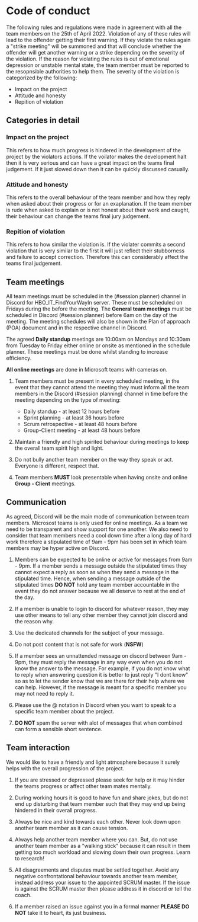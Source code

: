 # Code of conduct

The following rules and regulations were made in agreement with all the team  members on the 25th of April 2022.
Violation of any of these rules will lead to the offender getting their first warning. 
If they violate the rules again a "strike meeting" will be summoned and that will conclude whether the offender will get another warning or a strike depending on the severity of the violation. 
If the reason for violating the rules is out of emotional depression or unstable mental state, the team member must be reported to the resopnsible authorities to help them.
The severity of the violation is categorized by the following: 

* Impact on the project
* Attitude and honesty
* Repition of violation

## Categories in detail
    
### Impact on the project
This refers to how much progress is hindered in the development of the project by the violators actions.
If the voilator makes the development halt then it is very serious and can have a great impact on the teams final judgement.
If it just slowed down then it can be quickly discussed casually.

### Attitude and honesty
This refers to the overall behaviour of the team member and how they reply when asked about their progress or for an exaplanation.
If the team member is rude when asked to explain or is not honest about their work and caught, their behaviour can change the teams final jury judgement.

### Repition of violation
This refers to how similar the violation is. 
If the violater commits a second violation that is very similar to the first it will just reflect their stubborness and failure to accept correction. 
Therefore this can considerably affect the teams final judgement. 

## Team meetings 

All team meetings must be scheduled in the (#session planner) channel in Discord for HBO_IT_FindYourWayIn server. 
These must be scheduled on Fridays during the before the meeting. 
The **General team meetings** must be scheduled in Discord (#session planner) before 6am on the day of the meeting.
The meeting schedules will also be shown in the Plan of approach (POA) document and in the respective channel in Discord.


The agreed **Daily standup** meetings are 10:00am on Mondays and 10:30am from Tuesday to Friday either online or onsite as mentioned in the schedule planner. These meetings must be done whilst standing to increase efficiency.


**All online meetings** are done in Microsoft teams with cameras on.

1. Team members must be present in every scheduled meeting, in the event that they cannot attend the meeting they must inform all the team members in the Discord (#session planning) channel in time before the meeting depending on the type of meeting:

    * Daily standup - at least 12 hours before
    * Sprint planning - at least 36 hours before
    * Scrum retrospective - at least 48 hours before
    * Group-Client meeting - at least 48 hours before

2. Maintain a friendly and high spirited behaviour during meetings to keep the overall team spirit high and light.

3. Do not bully another team member on the way they speak or act. 
Everyone is different, respect that.

4. Team members **MUST** look presentable when having onsite and online **Group - Client** meetings.

## Communication

As agreed, Discord will be the main mode of communication between team members.
Microsost teams is only used for online meetings.
As a team we need to be transparent and show support for one another.
We also need to consider that team members need a cool down time after a long day of hard work therefore a stipulated time of 9am - 9pm has been set in which team members may be hyper active on Discord.

1. Members can be expected to be online or active for messages from 9am - 9pm. 
If a member sends a message outside the stipulated times they cannot expect a reply as soon as when they send a message in the stipulated time. 
Hence, when sending a message outside of the stipulated times **DO NOT** hold any team member accountable in the event they do not answer because we all deserve to rest at the end of the day.

2. If a member is unable to login to discord for whatever reason, they may use other means to tell any other member they cannot join discord and the reason why.

3. Use the dedicated channels for the subject of your message.

4. Do not post content that is not safe for work (**NSFW**) 
   
5. If a member sees an unnattended message on discord between 9am - 9pm, they must reply the message in any way even when you do not know the answer to the message. 
For example, if you do not know what to reply when answering question it is better to just reply "I dont know" so as to let the sender know that we are there for their help where we can help.
However, if the message is meant for a specific member you may not need to reply it.

6. Please use the @ notation in Discord when you want to speak to a specific team member about the project.

7. **DO NOT** spam the server with alot of messages that when combined can form a sensible short sentence.

## Team interaction

We would like to have a friendly and light atmosphere because it surely helps with the overall progression of the project.

1. If you are stressed or depressed please seek for help or it may hinder the teams progress or affect other team mates mentally.

2. During working hours it is good to have fun and share jokes, but do not end up disturbing that team member such that they may end up being hindered in their overall progress.

3. Always be nice and kind towards each other.
Never look down upon another team member as it can cause tension.

4. Always help another team member where you can.
But, do not use another team member as a "walking stick" because it can result in them getting too much workload and slowing down their own progress. 
Learn to research!

5. All disagreements and disputes must be settled together.
Avoid any negative confrontational behaviour towards another team member, instead address your issue to the appointed SCRUM master.
If the issue is against the SCRUM master then please address it in discord or tell the coach.

6. If a member raised an issue against you in a formal manner **PLEASE DO NOT** take it to heart, its just business.

